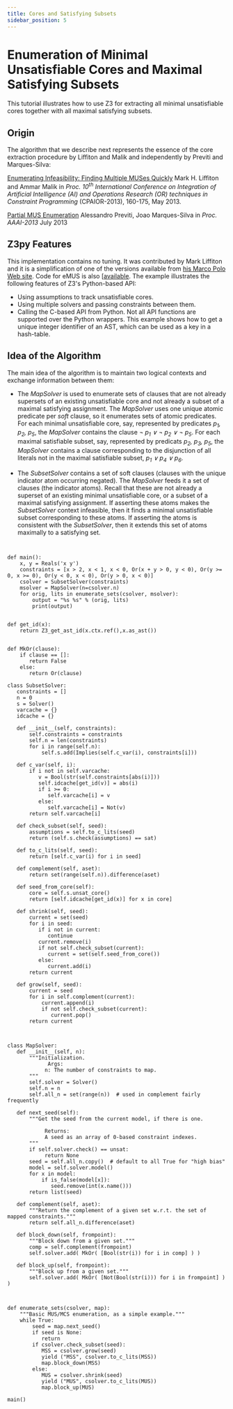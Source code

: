 ```yaml
---
title: Cores and Satisfying Subsets
sidebar_position: 5
---
```



# Enumeration of Minimal Unsatisfiable Cores and Maximal Satisfying Subsets

This tutorial illustrates how to use Z3 for extracting all minimal unsatisfiable cores
together with all maximal satisfying subsets. 

## Origin
The algorithm that we describe next 
represents the essence of the core extraction procedure by Liffiton and Malik and independently 
by Previti and Marques-Silva:




[Enumerating Infeasibility: Finding Multiple MUSes Quickly](http://www.iwu.edu/~mliffito/publications/cpaior13_liffiton_MARCO.pdf)
Mark H. Liffiton and Ammar Malik
in _Proc. 10<sup>th</sup> International Conference on Integration of Artificial 
Intelligence (AI) and Operations Research (OR) techniques in Constraint Programming_ (CPAIOR-2013), 160-175, May 2013.


[Partial MUS Enumeration](http://logos.ucd.ie/wiki/doku.php?id=emus)
Alessandro Previti, Joao Marques-Silva
in <i>Proc. AAAI-2013</i> July 2013


## Z3py Features
This implementation contains no tuning. 
It was contributed by Mark Liffiton and it is a simplification of one of the versions available from
[his Marco Polo Web site](http://sun.iwu.edu/~mliffito/marco/). 
Code for eMUS is also [[available](http://logos.ucd.ie/wiki/doku.php?id=emus).
The example illustrates the following features of Z3's Python-based API:


* Using assumptions to track unsatisfiable cores.
* Using multiple solvers and passing constraints between them.
* Calling the C-based API from Python. Not all API functions are supported over the Python 
wrappers. This example shows how to get a unique integer identifier of an AST, 
which can be used as a key in a hash-table.

## Idea of the Algorithm
The main idea of the algorithm is to maintain two 
logical contexts and exchange information between them:


* The <em>MapSolver</em> is used to enumerate sets of clauses that are not already
supersets of an existing unsatisfiable core and not already a subset of a maximal satisfying assignment.
The <em>MapSolver</em> uses one unique atomic predicate per <em>soft</em> clause, so it enumerates
sets of atomic predicates. For each minimal unsatisfiable core, say, represented by predicates
<em>p<sub>1</sub>, p<sub>2</sub>, p<sub>5</sub></em>, the <em>MapSolver</em> contains the 
clause <em> &not; p<sub>1</sub> &or; &not; p<sub>2</sub> &or; &not; p<sub>5</sub></em>.
For each maximal satisfiable subset, say, represented by predicats
<em>p<sub>2</sub>, p<sub>3</sub>, p<sub>5</sub></em>, the 
<em>MapSolver</em> contains a clause corresponding to the disjunction of all literals
not in the maximal satisfiable subset, <em>p<sub>1</sub> &or; p<sub>4</sub> &or; p<sub>6</sub></em>. 

* The <em>SubsetSolver</em> contains a set
of soft clauses (clauses with the unique indicator atom occurring negated).
The <em>MapSolver</em> feeds it a set of clauses (the indicator atoms).
Recall that these are not already a superset of an existing minimal
unsatisfiable core, or a subset of a maximal satisfying assignment. 
If asserting these atoms makes the <em>SubsetSolver</em> context infeasible, 
then it finds a minimal unsatisfiable subset corresponding to these atoms.
If asserting the atoms is consistent with the <em>SubsetSolver</em>, then 
it extends this set of atoms maximally to a satisfying set.

```z3-python


def main():
    x, y = Reals('x y')
    constraints = [x > 2, x < 1, x < 0, Or(x + y > 0, y < 0), Or(y >= 0, x >= 0), Or(y < 0, x < 0), Or(y > 0, x < 0)]
    csolver = SubsetSolver(constraints)
    msolver = MapSolver(n=csolver.n)
    for orig, lits in enumerate_sets(csolver, msolver):
        output = "%s %s" % (orig, lits)
        print(output)


def get_id(x):
    return Z3_get_ast_id(x.ctx.ref(),x.as_ast())


def MkOr(clause):
    if clause == []:
       return False
    else:
       return Or(clause)

class SubsetSolver:
   constraints = []
   n = 0
   s = Solver()
   varcache = {}
   idcache = {}

   def __init__(self, constraints):
       self.constraints = constraints
       self.n = len(constraints)
       for i in range(self.n):
           self.s.add(Implies(self.c_var(i), constraints[i]))

   def c_var(self, i):
       if i not in self.varcache:
          v = Bool(str(self.constraints[abs(i)]))
          self.idcache[get_id(v)] = abs(i)
          if i >= 0:
             self.varcache[i] = v
          else:
             self.varcache[i] = Not(v)
       return self.varcache[i]

   def check_subset(self, seed):
       assumptions = self.to_c_lits(seed)
       return (self.s.check(assumptions) == sat)
        
   def to_c_lits(self, seed):
       return [self.c_var(i) for i in seed]

   def complement(self, aset):
       return set(range(self.n)).difference(aset)

   def seed_from_core(self):
       core = self.s.unsat_core()
       return [self.idcache[get_id(x)] for x in core]

   def shrink(self, seed):       
       current = set(seed)
       for i in seed:
          if i not in current:
             continue
          current.remove(i)
          if not self.check_subset(current):
             current = set(self.seed_from_core())
          else:
             current.add(i)
       return current

   def grow(self, seed):
       current = seed
       for i in self.complement(current):
           current.append(i)
           if not self.check_subset(current):
              current.pop()
       return current



class MapSolver:
   def __init__(self, n):
       """Initialization.
             Args:
            n: The number of constraints to map.
       """
       self.solver = Solver()
       self.n = n
       self.all_n = set(range(n))  # used in complement fairly frequently

   def next_seed(self):
       """Get the seed from the current model, if there is one.
	
            Returns:
            A seed as an array of 0-based constraint indexes.
       """
       if self.solver.check() == unsat:
            return None
       seed = self.all_n.copy()  # default to all True for "high bias"
       model = self.solver.model()
       for x in model:
           if is_false(model[x]):
              seed.remove(int(x.name()))
       return list(seed)

   def complement(self, aset):
       """Return the complement of a given set w.r.t. the set of mapped constraints."""
       return self.all_n.difference(aset)

   def block_down(self, frompoint):
       """Block down from a given set."""
       comp = self.complement(frompoint)
       self.solver.add( MkOr( [Bool(str(i)) for i in comp] ) )

   def block_up(self, frompoint):
       """Block up from a given set."""
       self.solver.add( MkOr( [Not(Bool(str(i))) for i in frompoint] ) )
    


def enumerate_sets(csolver, map):
    """Basic MUS/MCS enumeration, as a simple example."""
    while True:
        seed = map.next_seed()
        if seed is None:
           return
        if csolver.check_subset(seed):
           MSS = csolver.grow(seed)
           yield ("MSS", csolver.to_c_lits(MSS))
           map.block_down(MSS)
        else:
           MUS = csolver.shrink(seed)
           yield ("MUS", csolver.to_c_lits(MUS))
           map.block_up(MUS)

main()

```
